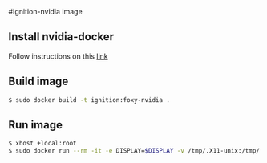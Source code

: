 #Ignition-nvidia image

## Install nvidia-docker
Follow instructions on this [link](https://docs.nvidia.com/datacenter/cloud-native/container-toolkit/install-guide.html#installing-on-ubuntu-and-debian)

## Build image

```Bash
$ sudo docker build -t ignition:foxy-nvidia .
```

## Run image

```Bash
$ xhost +local:root
$ sudo docker run --rm -it -e DISPLAY=$DISPLAY -v /tmp/.X11-unix:/tmp/.X11-unix:ro --gpus all ignition:nvidia ign gazebo
```
